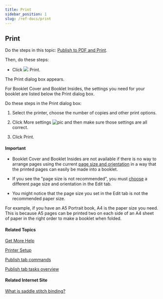 ```yaml
---
title: Print
sidebar_position: 1
slug: /ref-docs/print
---
```


## Print

Do the steps in this topic: [Publish to PDF and Print](PDF_and_Print.md).

Then, do these steps:

-   Click ![](/ref-docs-assets/images/User_Interface/Toolbar/PrintTab.png) Print.
    

The Print dialog box appears.

For Booklet Cover and Booklet Insides, the settings you need for your booklet are listed below the Print dialog box. 

Do these steps in the Print dialog box:

1.  Select the printer, choose the number of copies and other print options.
    
2.  Click More settings ![pic](/ref-docs-assets/images/Tasks/Publish_tasks/MoreSettingsDownArrow.png) and then make sure those settings are all correct.
    
3.  Click Print.
    

#### Important

-   Booklet Cover and Booklet Insides are not available if there is no way to arrange pages using the current [page size and orientation](../Edit_tasks/Choose_page_size_and_orientation.md) in a way that the printed pages can easily be made into a booklet.
    
-   If you see the "page size is not recommended", you must [choose](../Edit_tasks/Choose_page_size_and_orientation.md) a different page size and orientation in the Edit tab.
    
-   You might notice that the page size you set in the Edit tab is not the recommended paper size.
    

For example, if you have an A5 Portrait book, A4 is the paper size you need. This is because A5 pages can be printed two on each side of an A4 sheet of paper in the right order to make a booklet when folded.

#### Related Topics

[Get More Help](../../Overview/Get_More_Help.md)

[Printer Setup](Printer_Setup.md)

[Publish tab commands](../../User_Interface/Tabs/Publish_tab_commands.md)

[Publish tab tasks overview](Publish_tasks_overview.md)

#### Related Internet Site

[What is saddle stitch binding?](https://calitho.com/what-is-saddle-stitch-binding/ "https://calitho.com/what-is-saddle-stitch-binding/")